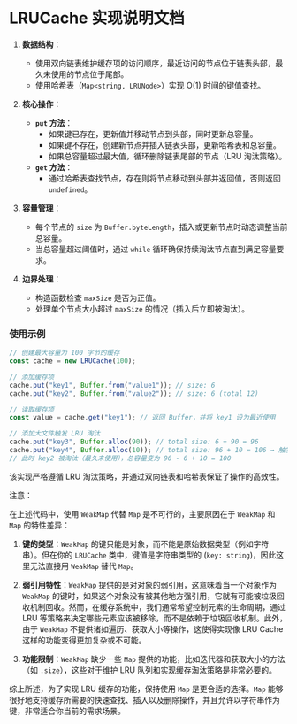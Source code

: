# LRUCache 实现说明文档

1. **数据结构**：

    - 使用双向链表维护缓存项的访问顺序，最近访问的节点位于链表头部，最久未使用的节点位于尾部。
    - 使用哈希表（`Map<string, LRUNode>`）实现 O(1) 时间的键值查找。

2. **核心操作**：

    - **`put` 方法**：
        - 如果键已存在，更新值并移动节点到头部，同时更新总容量。
        - 如果键不存在，创建新节点并插入链表头部，更新哈希表和总容量。
        - 如果总容量超过最大值，循环删除链表尾部的节点（LRU 淘汰策略）。
    - **`get` 方法**：
        - 通过哈希表查找节点，存在则将节点移动到头部并返回值，否则返回 `undefined`。

3. **容量管理**：

    - 每个节点的 `size` 为 `Buffer.byteLength`，插入或更新节点时动态调整当前总容量。
    - 当总容量超过阈值时，通过 `while` 循环确保持续淘汰节点直到满足容量要求。

4. **边界处理**：
    - 构造函数检查 `maxSize` 是否为正值。
    - 处理单个节点大小超过 `maxSize` 的情况（插入后立即被淘汰）。

### 使用示例

```typescript
// 创建最大容量为 100 字节的缓存
const cache = new LRUCache(100);

// 添加缓存项
cache.put("key1", Buffer.from("value1")); // size: 6
cache.put("key2", Buffer.from("value2")); // size: 6 (total 12)

// 读取缓存项
const value = cache.get("key1"); // 返回 Buffer，并将 key1 设为最近使用

// 添加大文件触发 LRU 淘汰
cache.put("key3", Buffer.alloc(90)); // total size: 6 + 90 = 96
cache.put("key4", Buffer.alloc(10)); // total size: 96 + 10 = 106 → 触发淘汰
// 此时 key2 被淘汰（最久未使用），总容量变为 96 - 6 + 10 = 100
```

该实现严格遵循 LRU 淘汰策略，并通过双向链表和哈希表保证了操作的高效性。

注意：

在上述代码中，使用 `WeakMap` 代替 `Map` 是不可行的，主要原因在于 `WeakMap` 和 `Map` 的特性差异：

1. **键的类型**：`WeakMap` 的键只能是对象，而不能是原始数据类型（例如字符串）。但在你的 `LRUCache` 类中，键值是字符串类型的 (`key: string`)，因此这里无法直接用 `WeakMap` 替代 `Map`。

2. **弱引用特性**：`WeakMap` 提供的是对对象的弱引用，这意味着当一个对象作为 `WeakMap` 的键时，如果这个对象没有被其他地方强引用，它就有可能被垃圾回收机制回收。然而，在缓存系统中，我们通常希望控制元素的生命周期，通过 LRU 等策略来决定哪些元素应该被移除，而不是依赖于垃圾回收机制。此外，由于 `WeakMap` 不提供诸如遍历、获取大小等操作，这使得实现像 LRU Cache 这样的功能变得更加复杂或不可能。

3. **功能限制**：`WeakMap` 缺少一些 `Map` 提供的功能，比如迭代器和获取大小的方法（如 `.size`），这些对于维护 LRU 队列和实现缓存淘汰策略是非常必要的。

综上所述，为了实现 LRU 缓存的功能，保持使用 `Map` 是更合适的选择。`Map` 能够很好地支持缓存所需要的快速查找、插入以及删除操作，并且允许以字符串作为键，非常适合你当前的需求场景。
